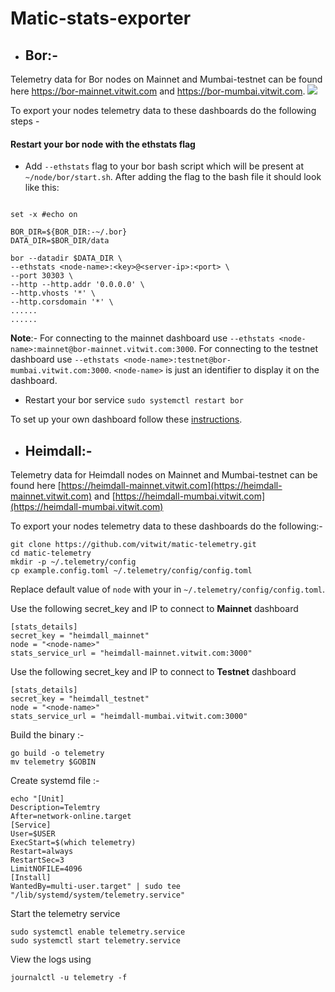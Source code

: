 # Matic-stats-exporter

- ## Bor:-
Telemetry data for Bor nodes on Mainnet and Mumbai-testnet can be found here https://bor-mainnet.vitwit.com and https://bor-mumbai.vitwit.com.
![](https://github.com/vitwit/matic-telemetry/blob/main/docs/screen.png)

To export your nodes telemetry data to these dashboards do the following steps - 
#### Restart your bor node with the ethstats flag

  
   - Add `--ethstats` flag to your bor bash script which will be present at `~/node/bor/start.sh`. After adding the flag to the bash file it should look like this:
   ```#!/usr/bin/env sh

set -x #echo on

BOR_DIR=${BOR_DIR:-~/.bor}
DATA_DIR=$BOR_DIR/data

bor --datadir $DATA_DIR \
  --ethstats <node-name>:<key>@<server-ip>:<port> \
  --port 30303 \
  --http --http.addr '0.0.0.0' \
  --http.vhosts '*' \
  --http.corsdomain '*' \
  ......
  ......
```
**Note**:- For connecting to the mainnet dashboard use  `--ethstats <node-name>:mainnet@bor-mainnet.vitwit.com:3000`. For connecting to the testnet dashboard use `--ethstats <node-name>:testnet@bor-mumbai.vitwit.com:3000`. `<node-name>` is just an identifier to display it on the dashboard.
   - Restart your bor service `sudo systemctl restart bor`
   
To set up your own dashboard follow these [instructions](./docs/bor-setup.md).

- ## Heimdall:-
Telemetry data for Heimdall nodes on Mainnet and Mumbai-testnet can be found here [https://heimdall-mainnet.vitwit.com](https://heimdall-mainnet.vitwit.com) and [https://heimdall-mumbai.vitwit.com](https://heimdall-mumbai.vitwit.com)

To export your nodes telemetry data to these dashboards do the following:-

```
git clone https://github.com/vitwit/matic-telemetry.git
cd matic-telemetry
mkdir -p ~/.telemetry/config
cp example.config.toml ~/.telemetry/config/config.toml
```
Replace default value of `node` with your <node-name> in `~/.telemetry/config/config.toml`.

Use the following secret_key and IP to connect to **Mainnet** dashboard

```
[stats_details]
secret_key = "heimdall_mainnet"  
node = "<node-name>" 
stats_service_url = "heimdall-mainnet.vitwit.com:3000"
```

Use the following secret_key and IP to connect to **Testnet** dashboard

```
[stats_details]
secret_key = "heimdall_testnet"  
node = "<node-name>" 
stats_service_url = "heimdall-mumbai.vitwit.com:3000"
```
Build the binary :-
```
go build -o telemetry
mv telemetry $GOBIN
```
Create systemd file :-
```
echo "[Unit]
Description=Telemtry
After=network-online.target
[Service]
User=$USER
ExecStart=$(which telemetry)
Restart=always
RestartSec=3
LimitNOFILE=4096
[Install]
WantedBy=multi-user.target" | sudo tee "/lib/systemd/system/telemetry.service"
```
Start the telemetry service

```
sudo systemctl enable telemetry.service
sudo systemctl start telemetry.service
```

View the logs using 

`journalctl -u telemetry -f`

